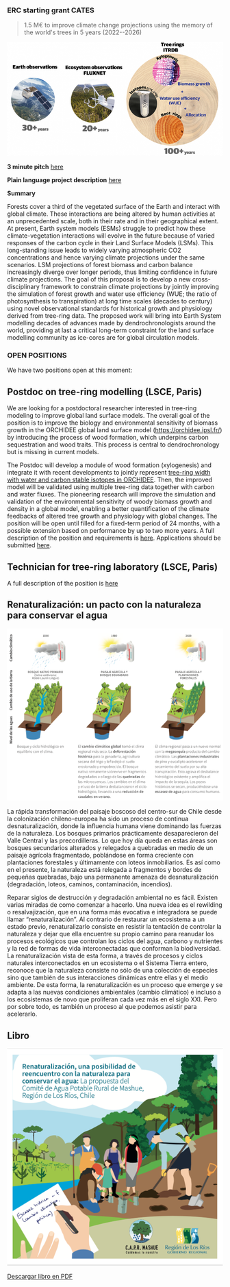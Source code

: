 ### ERC starting grant CATES
> 1.5 M€ to improve climate change projections using the memory of the world's trees in 5 years (2022--2026)

<img src="images/ERC2_CNRS.png?raw=true"/>

**3 minute pitch** [here](https://youtu.be/PJB53PxxH5A)

**Plain language project description** [here](https://www.universite-paris-saclay.fr/en/news/reading-tree-cores-better-predict-global-warming)

**Summary**

Forests cover a third of the vegetated surface of the Earth and interact with global climate. These interactions are being altered by human activities at an unprecedented scale, both in their rate and in their geographical extent. At present, Earth system models (ESMs) struggle to predict how these climate-vegetation interactions will evolve in the future because of varied responses of the carbon cycle in their Land Surface Models (LSMs). This long-standing issue leads to widely varying atmospheric CO2 concentrations and hence varying climate projections under the same scenarios. LSM projections of forest biomass and carbon balance increasingly diverge over longer periods, thus limiting confidence in future climate projections. The goal of this proposal is to develop a new cross-disciplinary framework to constrain climate projections by jointly improving the simulation of forest growth and water use efficiency (WUE; the ratio of photosynthesis to transpiration) at long time scales (decades to century) using novel observational standards for historical growth and physiology derived from tree-ring data. The proposed work will bring into Earth System modelling decades of advances made by dendrochronologists around the world, providing at last a critical long-term constraint for the land surface modelling community as ice-cores are for global circulation models.
<!--The following three objectives are addressed: (1) advance the mechanistic representation of tree-ring growth and stable isotopes in the global LSM ORCHIDEE, the terrestrial component of the IPSL ESM; (2) use tree-ring data together with eddy covariance flux measurements to improve the capability of the model to simulate the effects of changing climate, CO2 and nitrogen on forest growth and WUE; (3) provide the first climate simulations until 2100 constrained by historical forest responses. The constrained projections will reduce uncertainties on the feedbacks of altered tree growth and physiology on climate.--> 

### OPEN POSITIONS
We have two positions open at this moment:

## Postdoc on tree-ring modelling (LSCE, Paris)
We are looking for a postdoctoral researcher interested in tree-ring modeling to improve global land surface models. The overall goal of the position is to improve the biology and environmental sensitivity of biomass growth in the ORCHIDEE global land surface model (https://orchidee.ipsl.fr/) by introducing the process of wood formation, which underpins carbon sequestration and wood traits. This process is central to dendrochronology but is missing in current models. 

The Postdoc will develop a module of wood formation (xylogenesis) and integrate it with recent developments to jointly represent [tree-ring width with water and carbon stable isotopes in ORCHIDEE](https://bg.copernicus.org/articles/18/3781/2021/bg-18-3781-2021.html). Then, the improved model will be validated using multiple tree-ring data together with carbon and water fluxes. The pioneering research will improve the simulation and validation of the environmental sensitivity of woody biomass growth and density in a global model, enabling a better quantification of the climate feedbacks of altered tree growth and physiology with global changes. The position will be open until filled for a fixed-term period of 24 months, with a possible extension based on performance by up to two more years. A full description of the position and requirements is [here](https://sharebox.lsce.ipsl.fr/index.php/s/18xKa3Sy7sFaBVW).
Applications should be submitted [here](https://emploi.cnrs.fr/Offres/CDD/UMR8212-JONBAR-001/Default.aspx?lang=EN).



## Technician for tree-ring laboratory (LSCE, Paris)
A full description of the position is [here](https://sharebox.lsce.ipsl.fr/index.php/s/YjuLfpqtjzat5AK)

<!--I am hiring my team for the CATES ERC starting grant. I look for a motivated technician, 2 postdocs and 1 PhD student. Please email me at [Dr. Jonathan Barichivich](mailto:campsidium@gmail.com?) with the subject CATES TEAM HIRING if you are interested in joining us. We are hiring a postdoc on tree-ring modelling and an experienced technician for the tree-ring laboratory.-->







## Renaturalización: un pacto con la naturaleza para conservar el agua

<img src="images/fig05_manual_apr.png?raw=true"/>


La rápida transformación del paisaje boscoso del centro-sur de Chile desde la colonización chileno-europea ha sido un proceso de continua desnaturalización, donde la influencia humana viene dominando las fuerzas de la naturaleza. Los bosques primarios prácticamente desaparecieron del Valle Central y las precordilleras. Lo que hoy día queda en estas áreas son bosques secundarios alterados y relegados a quebradas en medio de un paisaje agrícola fragmentado, poblándose en forma creciente con plantaciones forestales y últimamente con loteos inmobiliarios. Es así como en el presente, la naturaleza está relegada a fragmentos y bordes de pequeñas quebradas, bajo una permanente amenaza de desnaturalización (degradación, loteos, caminos, contaminación, incendios).

Reparar siglos de destrucción y degradación ambiental no es fácil. Existen varias miradas de como comenzar a hacerlo. Una nueva idea es el rewilding o resalvajización, que en una forma más evocativa e integradora se puede llamar “renaturalización”. Al contrario de restaurar un ecosistema a un estado previo, renaturalizarlo consiste en resistir la tentación de controlar la naturaleza y dejar que ella encuentre su propio camino para reanudar los procesos ecológicos que controlan los ciclos del agua, carbono y nutrientes y la red de formas de vida interconectadas que conforman la biodiversidad. La renaturalización vista de esta forma, a través de procesos y ciclos naturales interconectados en un ecosistema o el Sistema Tierra entero, reconoce que la naturaleza consiste no sólo de una colección de especies sino que también de sus interacciones dinámicas entre ellas y el medio ambiente. De esta forma, la renaturalización es un proceso que emerge y se adapta a las nuevas condiciones ambientales (cambio climático) e incluso a los ecosistemas de novo que proliferan cada vez más en el siglo XXI. Pero por sobre todo, es también un proceso al que podemos asistir para acelerarlo.


## Libro 

<img src="images/cover_manual_apr.png?raw=true"/>

[Descargar libro en PDF](https://sharebox.lsce.ipsl.fr/index.php/s/SfqNb9MtyAli5by)
